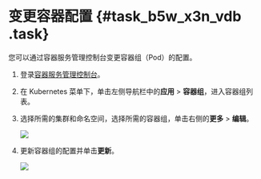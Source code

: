 # 变更容器配置 {#task_b5w_x3n_vdb .task}

您可以通过容器服务管理控制台变更容器组（Pod）的配置。

1.  登录[容器服务管理控制台](https://cs.console.aliyun.com)。 
2.  在 Kubernetes 菜单下，单击左侧导航栏中的**应用** \> **容器组**，进入容器组列表。 
3.  选择所需的集群和命名空间，选择所需的容器组，单击右侧的**更多** \> **编辑**。 

    ![](http://static-aliyun-doc.oss-cn-hangzhou.aliyuncs.com/assets/img/16669/153563223410940_zh-CN.png)

4.  更新容器组的配置并单击**更新**。 

    ![](http://static-aliyun-doc.oss-cn-hangzhou.aliyuncs.com/assets/img/16669/153563223410941_zh-CN.png)


